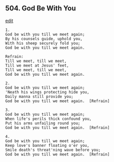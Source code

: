 
## 504.  God Be With You
[edit](https://docs.google.com/document/d/1cD95ywJU3Gw6Ofs0NZIGsx%2DxinRqjrBd/edit?mode=html)



    1.
    God be with you till we meet again;
    By his counsels guide, uphold you,
    With his sheep securely fold you;
    God be with you till we meet again.

    Refrain:
    Till we meet, till we meet,
    Till we meet at Jesus' feet,
    Till we meet, till we meet,
    God be with you till we meet again.

    2.
    God be with you till we meet again;
    'Neath his wings protecting hide you,
    Daily manna still provide you;
    God be with you till we meet again.  [Refrain]

    3.
    God be with you till we meet again;
    When life's perils thick confound you,
    Put his arms unfailing round you;
    God be with you till we meet again.  [Refrain]

    4.
    God be with you till we meet again;
    Keep love's banner floating o'er you,
    Smile death's threat'ning wave before you;
    God be with you till we meet again.  [Refrain]
